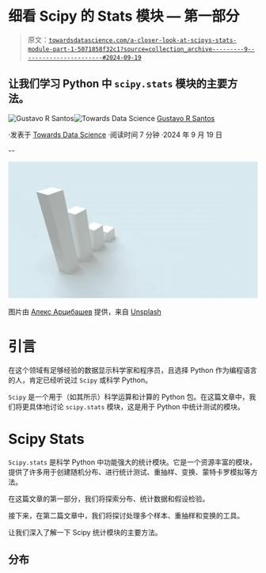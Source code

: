 # 细看 Scipy 的 Stats 模块 — 第一部分

> 原文：[`towardsdatascience.com/a-closer-look-at-scipys-stats-module-part-1-5071858f32c1?source=collection_archive---------9-----------------------#2024-09-19`](https://towardsdatascience.com/a-closer-look-at-scipys-stats-module-part-1-5071858f32c1?source=collection_archive---------9-----------------------#2024-09-19)

## 让我们学习 Python 中 `scipy.stats` 模块的主要方法。

[](https://gustavorsantos.medium.com/?source=post_page---byline--5071858f32c1--------------------------------)![Gustavo R Santos](https://gustavorsantos.medium.com/?source=post_page---byline--5071858f32c1--------------------------------)[](https://towardsdatascience.com/?source=post_page---byline--5071858f32c1--------------------------------)![Towards Data Science](https://towardsdatascience.com/?source=post_page---byline--5071858f32c1--------------------------------) [Gustavo R Santos](https://gustavorsantos.medium.com/?source=post_page---byline--5071858f32c1--------------------------------)

·发表于 [Towards Data Science](https://towardsdatascience.com/?source=post_page---byline--5071858f32c1--------------------------------) ·阅读时间 7 分钟 ·2024 年 9 月 19 日

--

![](img/5ec650274c219deb0fc184845acdc08a.png)

图片由 [Алекс Арцибашев](https://unsplash.com/@lxrcbsv?utm_content=creditCopyText&utm_medium=referral&utm_source=unsplash) 提供，来自 [Unsplash](https://unsplash.com/photos/a-bar-chart-is-shown-on-a-blue-background-vVHXeu0YNbk?utm_content=creditCopyText&utm_medium=referral&utm_source=unsplash)

# 引言

在这个领域有足够经验的数据显示科学家和程序员，且选择 Python 作为编程语言的人，肯定已经听说过 `Scipy` 或科学 Python。

`Scipy` 是一个用于（如其所示）科学运算和计算的 Python 包。在这篇文章中，我们将更具体地讨论 `scipy.stats` 模块，这是用于 Python 中统计测试的模块。

# Scipy Stats

`Scipy.stats` 是科学 Python 中功能强大的统计模块。它是一个资源丰富的模块，提供了许多用于创建随机分布、进行统计测试、重抽样、变换、蒙特卡罗模拟等方法。

在这篇文章的第一部分，我们将探索分布、统计数据和假设检验。

接下来，在第二篇文章中，我们将探讨处理多个样本、重抽样和变换的工具。

让我们深入了解一下 Scipy 统计模块的主要方法。

## 分布
